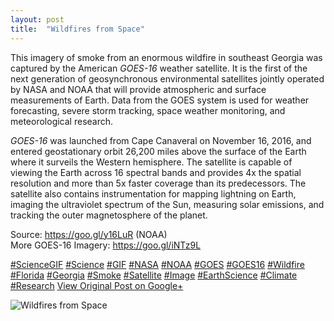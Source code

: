 ```yaml
---
layout: post
title:  "Wildfires from Space"
---
```


This imagery of smoke from an enormous wildfire in southeast Georgia was captured by the American _GOES-16_ weather satellite. It is the first of the next generation of geosynchronous environmental satellites jointly operated by NASA and NOAA that will provide atmospheric and surface measurements of Earth. Data from the GOES system is used for weather forecasting, severe storm tracking, space weather monitoring, and meteorological research.  
  
 _GOES-16_ was launched from Cape Canaveral on November 16, 2016, and entered geostationary orbit 26,200 miles above the surface of the Earth where it surveils the Western hemisphere. The satellite is capable of viewing the Earth across 16 spectral bands and provides 4x the spatial resolution and more than 5x faster coverage than its predecessors. The satellite also contains instrumentation for mapping lightning on Earth, imaging the ultraviolet spectrum of the Sun, measuring solar emissions, and tracking the outer magnetosphere of the planet.  
  
Source: <https://goo.gl/y16LuR> (NOAA)  
More GOES-16 Imagery: <https://goo.gl/iNTz9L>  
  
[#ScienceGIF](https://plus.google.com/s/%23ScienceGIF/posts) [#Science](https://plus.google.com/s/%23Science/posts) [#GIF](https://plus.google.com/s/%23GIF/posts) [#NASA](https://plus.google.com/s/%23NASA/posts) [#NOAA](https://plus.google.com/s/%23NOAA/posts) [#GOES](https://plus.google.com/s/%23GOES/posts) [#GOES16](https://plus.google.com/s/%23GOES16/posts) [#Wildfire](https://plus.google.com/s/%23Wildfire/posts) [#Florida](https://plus.google.com/s/%23Florida/posts) [#Georgia](https://plus.google.com/s/%23Georgia/posts) [#Smoke](https://plus.google.com/s/%23Smoke/posts) [#Satellite](https://plus.google.com/s/%23Satellite/posts) [#Image](https://plus.google.com/s/%23Image/posts) [#EarthScience](https://plus.google.com/s/%23EarthScience/posts) [#Climate](https://plus.google.com/s/%23Climate/posts) [#Research](https://plus.google.com/s/%23Research/posts)
[View Original Post on Google+](https://plus.google.com/+ColinSullender/posts/Up1KBXbZm1i)

![Wildfires from Space](/assets/img/2017-05-13-Wildfires-from-Space.gif)
